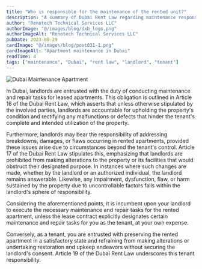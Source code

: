```yaml
---
title: "Who is responsible for the maintenance of the rented unit?"
description: "A summary of Dubai Rent Law regarding maintenance responsibilities for rented apartments, outlining landlord and tenant duties."
author: "Renotech Technical Services LLC"
authorImage: "@/images/blog/dxb_logo.png"
authorImageAlt: "Renotech Technical Services LLC"
pubDate: 2023-08-29
cardImage: "@/images/blog/post031-1.png"
cardImageAlt: "Apartment maintenance in Dubai"
readTime: 4
tags: ["maintenance", "Dubai", "rent law", "landlord", "tenant"]
---
```


![Dubai Maintenance Apartment](@/images/blog/post031-1.png "Dubai Maintenance Apartment")

In Dubai, landlords are entrusted with the duty of conducting maintenance and repair tasks for leased apartments. This obligation is outlined in Article 16 of the Dubai Rent Law, which asserts that unless otherwise stipulated by the involved parties, landlords are accountable for upholding the property's condition and rectifying any malfunctions or defects that hinder the tenant's complete and intended utilization of the property.

Furthermore, landlords may bear the responsibility of addressing breakdowns, damages, or flaws occurring in rented apartments, provided these issues arise due to circumstances beyond the tenant's control. Article 17 of the Dubai Rent Law stipulates this, emphasizing that landlords are prohibited from making alterations to the property or its facilities that would obstruct their designated purpose. In instances where such changes are made, whether by the landlord or an authorized individual, the landlord remains answerable. Likewise, any impairment, dysfunction, flaw, or harm sustained by the property due to uncontrollable factors falls within the landlord's sphere of responsibility.

Considering the aforementioned points, it is incumbent upon your landlord to execute the necessary maintenance and repair tasks for the rented apartment, unless the lease contract explicitly designates certain maintenance and repair tasks for you as the tenant, at your own expense.

Conversely, as a tenant, you are entrusted with preserving the rented apartment in a satisfactory state and refraining from making alterations or undertaking restoration and upkeep endeavors without securing the landlord's consent. Article 19 of the Dubai Rent Law underscores this tenant responsibility.
